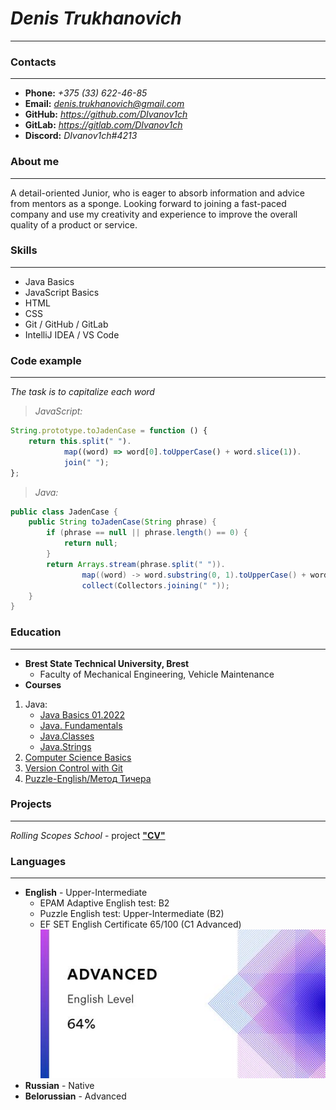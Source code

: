 # ***Denis Trukhanovich***  
--------------------------  

### Contacts
------------
* **Phone:** *+375 (33) 622-46-85*
* **Email:** *denis.trukhanovich@gmail.com*
* **GitHub:** *https://github.com/DIvanov1ch*
* **GitLab:** *https://gitlab.com/DIvanov1ch*
* **Discord:** *DIvanov1ch#4213*  

### About me
------------
A detail-oriented Junior, who is eager to absorb information and advice from mentors as a sponge. Looking forward to joining a fast-paced company and use my creativity and experience to improve the overall quality of a product or service.

### Skills
----------
* Java Basics
* JavaScript Basics
* HTML
* CSS
* Git / GitHub / GitLab
* IntelliJ IDEA / VS Code

### Code example
----------------
_The task is to capitalize each word_
>*JavaScript:*
```javascript
String.prototype.toJadenCase = function () {
    return this.split(" ").
            map((word) => word[0].toUpperCase() + word.slice(1)).
            join(" ");
};
```

>*Java:*
```java
public class JadenCase {
    public String toJadenCase(String phrase) {
        if (phrase == null || phrase.length() == 0) {
            return null;
        }
        return Arrays.stream(phrase.split(" ")).
                map((word) -> word.substring(0, 1).toUpperCase() + word.substring(1)).
                collect(Collectors.joining(" "));
    }
}
```

### Education
-------------
* **Brest State Technical University, Brest**
    * Faculty of Mechanical Engineering, Vehicle Maintenance
* **Courses**
1. Java:
    * [Java Basics 01.2022](https://learn.epam.com)
    * [Java. Fundamentals](https://learn.epam.com)
    * [Java.Classes](https://learn.epam.com)
    * [Java.Strings](https://learn.epam.com)
2. [Computer Science Basics](https://learn.epam.com)
3. [Version Control with Git](https://learn.epam.com)
4. [Puzzle-English/Метод Тичера](https://puzzle-english.com/teacher)

### Projects
------------
*Rolling Scopes School* - project [**"CV"**](https://github.com/rolling-scopes-school/tasks/blob/master/tasks/cv/cv.md)  

### Languages
-------------
* **English** - Upper-Intermediate
    * EPAM Adaptive English test: B2
    * Puzzle English test: Upper-Intermediate (B2)
    * EF SET English Certificate 65/100 (C1 Advanced)  
    ![EnglishTest](assets/img/EFS-QuickCheck.png "EFS-QuickCheck")
* **Russian** - Native
* **Belorussian** - Advanced  